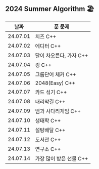 ## 2024 Summer Algorithm 🏖

| 날짜     | 푼 문제                 |
| -------- | ----------------------- |
| 24.07.01 | 치즈 C++                |
| 24.07.02 | 에디터 C++              |
| 24.07.03 | 달이 차오른다, 가자 C++ |
| 24.07.04 | 킹 C++                  |
| 24.07.05 | 그룹단어 체커 C++       |
| 24.07.06 | 2048(Easy) C++          |
| 24.07.07 | 카드 섞기 C++           |
| 24.07.08 | 내리막길 C++            |
| 24.07.09 | 뱀과 사다리게임 C++     |
| 24.07.10 | 생태학 C++              |
| 24.07.11 | 설탕배달 C++            |
| 24.07.12 | 도서관 C++              |
| 24.07.13 | 연구소 C++              |
| 24.07.14 | 가장 많이 받은 선물 C++ |
